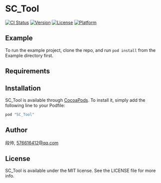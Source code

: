# SC_Tool

[![CI Status](http://img.shields.io/travis/段帅/SC_Tool.svg?style=flat)](https://travis-ci.org/段帅/SC_Tool)
[![Version](https://img.shields.io/cocoapods/v/SC_Tool.svg?style=flat)](http://cocoapods.org/pods/SC_Tool)
[![License](https://img.shields.io/cocoapods/l/SC_Tool.svg?style=flat)](http://cocoapods.org/pods/SC_Tool)
[![Platform](https://img.shields.io/cocoapods/p/SC_Tool.svg?style=flat)](http://cocoapods.org/pods/SC_Tool)

## Example

To run the example project, clone the repo, and run `pod install` from the Example directory first.

## Requirements

## Installation

SC_Tool is available through [CocoaPods](http://cocoapods.org). To install
it, simply add the following line to your Podfile:

```ruby
pod "SC_Tool"
```

## Author

段帅, 576616412@qq.com

## License

SC_Tool is available under the MIT license. See the LICENSE file for more info.
